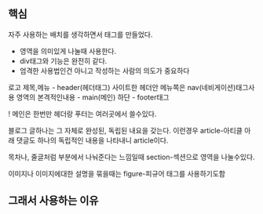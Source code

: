 ## 핵심
자주 사용하는 배치를 생각하면서 태그를 만들었다. 
- 영역을 의미있게 나눌때 사용한다.
- div태그와 기능은 완전히 같다.
- 엄격한 사용법인건 아니고 작성하는 사람의 의도가 중요하다

로고 제목,메뉴 - header(헤더태그)
사이트한 헤더안 메뉴쪽은 nav(네비게이션)태그사용
영역의 본격적인내용 - main(메인)
하단 - footer태그

! 메인은 한번만
헤더랑 푸터는 여러곳에서 쓸수있다.

블로그 글하나는 그 자체로 완성된, 독립된 내요을 갖는다.
이런경우 article-아티클
아래 댓글도 하나의 독립적인 내용을 나타내니 article이다.

목차나, 줄글처럼 부분에서 나눠준다는 느낌일때
section-섹션으로 영역을 나눌수있다.

이미지나 이미지에대한 설명을 묶을때는 figure-피규어 태그를 사용하기도함

## 그래서 사용하는 이유
